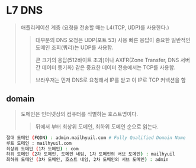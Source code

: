 # L7 DNS

> 애플리케이션 계층 (요청을 전송할 때는 L4(TCP, UDP)를 사용한다.)
>
> > 대부분의 DNS 요청은 UDP(포트 53) 사용 빠른 응답이 중요한 일반적인 도메인 조회(쿼리)는 UDP를 사용함.
> >
> > 큰 크기의 응답(512바이트 초과)이나 AXFR(Zone Transfer, DNS 서버 간 데이터 동기화) 같은 중요한 데이터 전송에서는 TCP를 사용함.
> >
> > 브라우저는 먼저 DNS로 요청해서 IP를 받고 이 IP로 TCP 커넥션을 함

## domain

> 도메인은 인터넷상의 컴퓨터를 식별하는 호스트명이다.
>
> > 뒤에서 부터 최상위 도메인, 최하위 도메인 순으로 읽는다.

```sh
절대 도메인 (FQDN) : admin.mailhyuil.com # Fully Qualified Domain Name
루트 도메인 : mailhyuil.com
최상위 도메인 (1차 도메인) : com
하위 도메인 (2차 도메인, 도메인 네임, 1차 도메인의 서브 도메인) : mailhyuil
최하위 도메인 (3차 도메인, 호스트 네임, 2차 도메인의 서브 도메인) : admin
```

